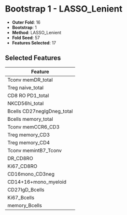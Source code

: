 # Bootstrap 1 - LASSO_Lenient

- **Outer Fold**: 16
- **Bootstrap**: 1
- **Method**: LASSO_Lenient
- **Fold Seed**: 57
- **Features Selected**: 17

## Selected Features

| Feature |
|---------|
| Tconv memDR_total |
| Treg naive_total |
| CD8 RO PD1_total |
| NKCD56hi_total |
| Bcells CD27negIgDneg_total |
| Bcells memory_total |
| Tconv memCCR6_CD3 |
| Treg memory_CD3 |
| Treg memory_CD4 |
| Tconv memintB7_Tconv |
| DR_CD8RO |
| Ki67_CD8RO |
| CD16mono_CD3neg |
| CD14+16+mono_myeloid |
| CD27IgD_Bcells |
| Ki67_Bcells |
| memory_Bcells |
